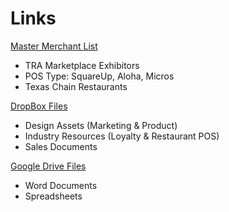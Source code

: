 # Links

[Master Merchant List](https://docs.google.com/spreadsheets/d/15F_HB685YNcJHvBqLRsvkjHGKzlGWvQhFUl6IIuqI-k/edit#gid=2143536379)
* TRA Marketplace Exhibitors
* POS Type: SquareUp, Aloha, Micros
* Texas Chain Restaurants

[DropBox Files](https://www.dropbox.com/sh/kkuv2wg4j3iko2q/AAAxSfpNp-3pZHFnB9s0S_x6a?dl=0)
* Design Assets (Marketing & Product)
* Industry Resources (Loyalty & Restaurant POS)
* Sales Documents

[Google Drive Files](https://drive.google.com/drive/u/0/folders/0B11xuNhidm5zd2xNbVVaQTNmMWM)
* Word Documents
* Spreadsheets

